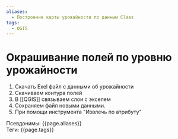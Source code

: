 ```yaml
---
aliases:
  - Построение карты урожайности по данным Claas
tags:
  - QGIS
---
```

# Окрашивание полей по уровню урожайности

1. Скачать Exel файл с данными об урожайности
2. Скачиваем контура полей
3. В [[QGIS]] связываем слои с экселем
4. Сохраняем файл новыми данными.
5. При помощи инструмента "Извлечь по атрибуту" 

Псевдонимы: {{page.aliases}} <br>
Теги: {{page.tags}}